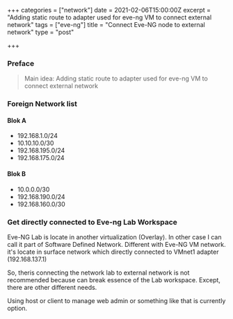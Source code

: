 +++
categories = ["network"]
date = 2021-02-06T15:00:00Z
excerpt = "Adding static route to adapter used for eve-ng VM to connect external network"
tags = ["eve-ng"]
title = "Connect Eve-NG node to external network"
type = "post"

+++
### Preface

> Main idea: Adding static route to adapter used for eve-ng VM to connect external network

### Foreign Network list

#### Blok A

* 192.168.1.0/24
* 10.10.10.0/30
* 192.168.195.0/24
* 192.168.175.0/24

#### Blok B

* 10.0.0.0/30
* 192.168.190.0/24
* 192.168.160.0/30

### Get directly connected to Eve-ng Lab Workspace

Eve-NG Lab is locate in another virtualization (Overlay). In other case I can call it part of Software Defined Network. Different with Eve-NG VM network. it's locate in surface network which directly connected to VMnet1 adapter (192.168.137.1)

So, theris connecting the network lab to external network is not recommended because can break essence of the Lab workspace. Except, there are other different needs.

Using host or client to manage web admin or something like that is currently option.

### 